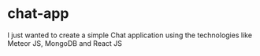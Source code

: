 # chat-app
I just wanted to create a simple Chat application using the technologies like Meteor JS, MongoDB and React JS
